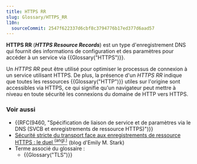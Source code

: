 ```yaml
---
title: HTTPS RR
slug: Glossary/HTTPS_RR
l10n:
  sourceCommit: 2547f622337d6cbf8c3794776b17ed377d6aad57
---
```


**HTTPS RR** (**_HTTPS Resource Records_**) est un type d'enregistrement DNS qui fournit des informations de configuration et des paramètres pour accéder à un service via {{Glossary("HTTPS")}}.

Un _HTTPS RR_ peut être utilisé pour optimiser le processus de connexion à un service utilisant HTTPS.
De plus, la présence d'un _HTTPS RR_ indique que toutes les ressources {{Glossary("HTTP")}} utiles sur l'origine sont accessibles via HTTPS, ce qui signifie qu'un navigateur peut mettre à niveau en toute sécurité les connexions du domaine de HTTP vers HTTPS.

### Voir aussi

- {{RFC(9460, "Spécification de liaison de service et de paramètres via le DNS (SVCB et enregistrements de ressource HTTPS)")}}
- [Sécurité stricte du transport face aux enregistrements de ressource HTTPS&nbsp;: le duel <sup>(angl.)</sup>](https://emilymstark.com/2020/10/24/strict-transport-security-vs-https-resource-records-the-showdown.html) (blog d'Emily M. Stark)
- Terme associé du glossaire&nbsp;:
  - {{Glossary("TLS")}}
